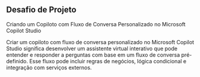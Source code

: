 
##  Desafio de Projeto ##

Criando um Copiloto com Fluxo de Conversa Personalizado no Microsoft Copilot Studio

Criar um copiloto com fluxo de conversa personalizado no Microsoft Copilot Studio significa desenvolver um assistente virtual interativo que pode entender e responder a perguntas com base em um fluxo de conversa pré-definido. Esse fluxo pode incluir regras de negócios, lógica condicional e integração com serviços externos.
